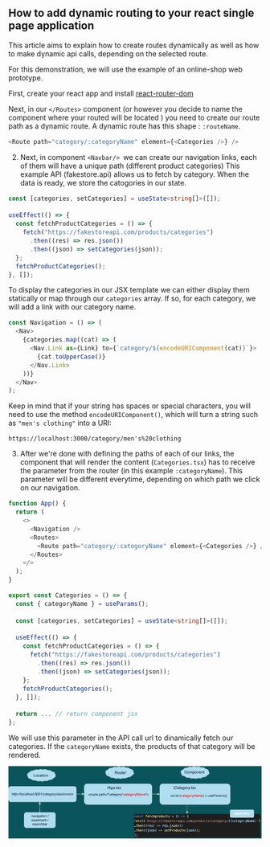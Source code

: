 <h2>How to add dynamic routing to your react single page application</h2>

This article aims to explain how to create routes dynamically as well as how to make dynamic api calls, depending on the selected route.

For this demonstration, we will use the example of an online-shop web prototype.

First, create your react app and install [react-router-dom](https://reactrouter.com/en/v6.3.0/getting-started/installation)

Next, in our `</Routes>` component (or however you decide to name the component where your routed will be located ) you need to create our route path as a dynamic route. A dynamic route has this shape : `:routeName`.

```ts
<Route path="category/:categoryName" element={<Categories />} />
```

2. Next, in component `<Navbar/> `we can create our navigation links, each of them will have a unique path (different product categories)
   This example API (fakestore.api) allows us to fetch by category. When the data is ready, we store the catogories in our state.

```ts
const [categories, setCategories] = useState<string[]>([]);

useEffect(() => {
  const fetchProductCategories = () => {
    fetch("https://fakestoreapi.com/products/categories")
      .then((res) => res.json())
      .then((json) => setCategories(json));
  };
  fetchProductCategories();
}, []);
```

To display the categories in our JSX template we can either display them statically or map through our `categories` array. If so, for each category, we will add a link with our category name.

```ts
const Navigation = () => (
  <Nav>
    {categories.map((cat) => (
      <Nav.Link as={Link} to={`category/${encodeURIComponent(cat)}`}>
        {cat.toUpperCase()}
      </Nav.Link>
    ))}
  </Nav>
);
```

Keep in mind that if your string has spaces or special characters, you will need to use the method `encodeURIComponent()`, which will turn a string such as `"men's clothing"` into a URI:

```
https://localhost:3000/category/men's%20clothing
```

3. After we're done with defining the paths of each of our links, the component that will render the content (`Categories.tsx`) has to receive the parameter from the router (in this example `:categoryName`). This parameter will be different everytime, depending on which path we click on our navigation.

```js
function App() {
  return (
    <>
      <Navigation />
      <Routes>
        <Route path="category/:categoryName" element={<Categories />} />
      </Routes>
    </>
  );
}
```

```ts
export const Categories = () => {
  const { categoryName } = useParams();

  const [categories, setCategories] = useState<string[]>([]);

  useEffect(() => {
    const fetchProductCategories = () => {
      fetch("https://fakestoreapi.com/products/categories")
        .then((res) => res.json())
        .then((json) => setCategories(json));
    };
    fetchProductCategories();
  }, []);

  return ... // return component jsx
};
```

We will use this parameter in the API call url to dinamically fetch our categories. If the `categoryName` exists, the products of that category will be rendered.

![diagram1](diagram1.png)
